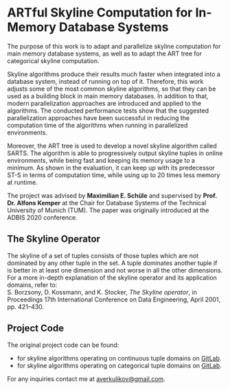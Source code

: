 # ARTful Skyline Computation for In-Memory Database Systems
The purpose of this work is to adapt and parallelize skyline computation for main memory database systems, as well as to adapt the ART tree for categorical skyline computation. 

Skyline algorithms produce their results much faster when integrated into a database system, instead of running on top of it. Therefore, this work adjusts some of the most common skyline algorithms, so that they can be used as a building block in main memory databases. In addition to that, modern parallelization approaches are introduced and applied to the algorithms. The conducted performance tests show that the suggested parallelization approaches have been successful in reducing the computation time of the algorithms when running in parallelized environments.

Moreover, the ART tree is used to develop a novel skyline algorithm called SARTS. The algorithm is able to progressively output skyline tuples in online environments, while being fast and keeping its memory usage to a minimum. As shown in the evaluation, it can keep up with its predecessor ST-S in terms of computation time, while using up to 20 times less memory at runtime.

The project was advised by **Maximilian E. Schüle** and supervised by **Prof. Dr. Alfons Kemper** at the Chair for Database Systems of the Technical University of Munich (TUM). The paper was originally introduced at the ADBIS 2020 conference. 

## The Skyline Operator
The skyline of a set of tuples consists of those tuples which are not dominated by any other tuple in the set. 
A tuple dominates another tuple if is better in at least one dimension and not worse in all the other dimensions. 
For a more in-depth explanation of the skyline operator and its application domains, refer to: <br/>
S. Borzsony, D. Kossmann, and K. Stocker, *The Skyline operator*, in Proceedings 17th International Conference on Data Engineering, April 2001, pp. 421–430.

## Project Code
The original project code can be found: 
* for skyline algorithms operating on continuous tuple domains on [GitLab](https://gitlab.db.in.tum.de/alex_kulikov/skyline-computation).
* for skyline algorithms operating on categorical tuple domains on [GitLab](https://gitlab.db.in.tum.de/alex_kulikov/skyline-categorical).


For any inquiries contact me at averkulikov@gmail.com. 


